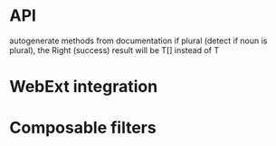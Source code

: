 # API

autogenerate methods from documentation
if plural (detect if noun is plural), the Right (success) result will be T[] instead of T

# WebExt integration


# Composable filters